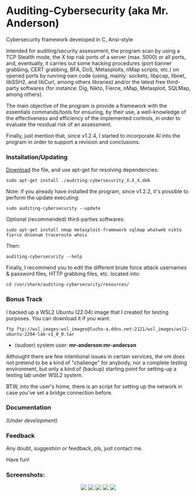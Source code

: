 # Auditing-Cybersecurity (aka Mr. Anderson)
Cybersecurity framework developed in C, Ansi-style

Intended for auditing/security assessment, the program scan by using a TCP Stealth mode, the X top risk ports of a server (max. 5000) or all ports, and, eventually, it carries out some hacking procedures (port banner grabbing, CERT grabbing, BFA, DoS, Metasploits, nMap scripts, etc.) on opened ports by running own code (using, mainly: sockets, libpcap, libnet, libSSH2, and libCurl, among others libraries) and/or the latest free third-party softwares (for instance: Dig, Nikto, Fierce, nMap, Metasploit, SQLMap, among others). 

The main objective of the program is provide a framework with the essentials commands/tools for ensuring, by their use, a well-knowledge of the effectiveness and efficiency of the implemented controls, in order to evaluate the residual risk of an assessment.

Finally, just mention that, since v1.2.4, I started to incorporate AI into the program in order to support a revision and conclusions.
<!-- ### BTW
For those folks who ask me if I will release the source code: yes, I will. Two reasons stop me right now: in first place, I'm not fully comfortable with the code. I've been re-organizing it, I have a lot of ideas, etc.. In second place (first?), I've been looking for a job since 2 years ago, I've had more than 40 interviews, and I didn't getting hire!, so, I’m not sure why I should give my work to the society for free if this shameless society is incapable to give a job to me! hhahah... anyway, as I said: take me patience, I will ;)
-->
### Installation/Updating
[Download](https://github.com/Lucho-A/Auditing-Cybersecurity/releases/latest) the file, and use apt-get for resolving dependencies:
```
sudo apt-get install ./auditing-cybersecurity_X.X_X.deb
```
Note: if you already have installed the program, since v1.2.2, it's possible to perform the update executing:
```
sudo auditing-cybersecurity --update
```
Optional (recommended) third-parties softwares:
```
sudo apt-get install nmap metasploit-framework sqlmap whatweb nikto fierce dnsenum traceroute whois
```
Then:
```
auditing-cybersecurity --help
```
Finally, I recommend you to edit the different brute force attack usernames & password files, HTTP grabbing files, etc. located into:
```
cd /usr/share/auditing-cybersecurity/resources/
```
### Bonus Track
I backed up a WSL2 Ubuntu (22.04) image that I created for testing purposes. You can download it if you want:
```
ftp ftp://wsl_images:wsl_images@lucho-a.ddns.net:2121/wsl_images/wsl2-ubuntu-2204-lab-v1_0_0.tar
```
- (sudoer) system user: **mr-anderson:mr-anderson**

Althought there are few intentional issues in certain services, the vm does not pretend to be a kind of "challenge" for anybody, nor a complete testing environment, but only a kind of (backup) starting point for setting-up a testing lab under WSL2 system.

BTW, into the user's home, there is an script for setting up the network in case you've set a bridge connection before.
<!-- ### Documentation about activity descriptions -->
<!-- You can find a brief description [here](https://github.com/Lucho-A/Auditing-Cybersecurity/blob/master/Auditing-Cybersecurity-README_v1.0.3.txt). -->
### Documentation
_(Under development)_
### Feedback
Any doubt, suggestion or feedback, pls, just contact me.

Have fun!

### Screenshots:
<p align="center">

<image src=https://github.com/Lucho-A/Auditing-Cybersecurity/assets/40904281/62795c6c-1ab7-41ec-baca-be495bd24a24>

<image src=https://github.com/Lucho-A/Auditing-Cybersecurity/assets/40904281/644cb4ad-b530-44e0-8658-59483f011998>

<image src=https://github.com/Lucho-A/Auditing-Cybersecurity/assets/40904281/bacc3733-40bd-4d26-a2b9-11ad5baa8023>

<image src=https://github.com/Lucho-A/Auditing-Cybersecurity/assets/40904281/e80a17dc-b0de-419f-a14f-18c27e2b9733>

<image src=https://github.com/Lucho-A/Auditing-Cybersecurity/assets/40904281/37708aa9-d48c-43ad-82c8-e5fcbbfd5443>

</p>



<!--

<image src=https://user-images.githubusercontent.com/40904281/203682762-fd4e5a9a-1198-4787-9aee-a1b146a91cb6.png>
<image src=https://user-images.githubusercontent.com/40904281/203682947-e159e999-e5ab-4842-b6b6-58c6e8324373.png>
<image src=https://user-images.githubusercontent.com/40904281/203682987-3244b6a2-5f34-4c6e-b314-23e108430a79.png>


Examples (a bit out-of-dated):

<p align="center">
<video src="https://user-images.githubusercontent.com/40904281/177245945-6bf3ead6-f04d-44d4-8b78-b8dad5701785.mp4" autoplay loop muted> </video>
</p>

<p align="center">
<video src="https://user-images.githubusercontent.com/40904281/177363811-5113a632-c9cb-4620-9fdb-95c08645c802.mp4" autoplay loop muted> </video>
</p>
-->
